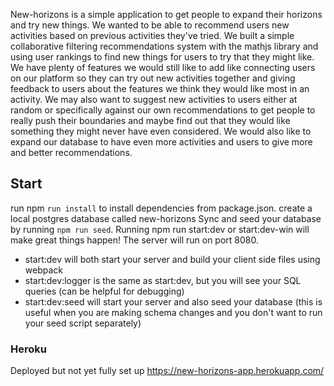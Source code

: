 New-horizons is a simple application to get people to expand their horizons and try new things. We wanted to be able to recommend users new activities based on previous activities they've tried. We built a simple collaborative filtering recommendations system with the mathjs library and using user rankings to find new things for users to try that they might like. 
We have plenty of features we would still like to add like connecting users on our platform so they can try out new activities together and giving feedback to users about the features we think they would like most in an activity. We may also want to suggest new activities to users either at random or specifically against our own recommendations to get people to really push their boundaries and maybe find out that they would like something they might never have even considered. 
We would also like to expand our database to have even more activities and users to give more and better recommendations. 

## Start
run npm `run install` to install dependencies from package.json.
create a local postgres database called new-horizons
Sync and seed your database by running `npm run seed`. Running npm run start:dev or start:dev-win will make great things happen! The server will run on port 8080.

- start:dev will both start your server and build your client side files using webpack
- start:dev:logger is the same as start:dev, but you will see your SQL queries (can be helpful for debugging)
- start:dev:seed will start your server and also seed your database (this is useful when you are making schema changes and you don't want to run your seed script separately)


### Heroku
Deployed but not yet fully set up
https://new-horizons-app.herokuapp.com/
